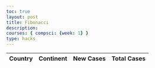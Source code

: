```yaml
---
toc: true
layout: post
title: Fibonacci
description: 
courses: { compsci: {week: 1} }
type: hacks
---
```

<head>
    <link rel="stylesheet" type="text/css" href="https://cdn.datatables.net/1.13.4/css/jquery.dataTables.min.css">
    <script type="text/javascript" language="javascript" src="https://code.jquery.com/jquery-3.6.0.min.js"></script>
    <script>var define = null;</script>
    <script type="text/javascript" language="javascript" src="https://cdn.datatables.net/1.13.4/js/jquery.dataTables.min.js"></script>
</head>
<body>
    <table id="covidTable" class="display" style="width:100%">
        <thead>
            <tr>
                <th>Country</th>
                <th>Continent</th>
                <th>New Cases</th>
                <th>Total Cases</th>
            </tr>
        </thead>
        <tbody>
        </tbody>
    </table>
    <script>
        const settings = {
            async: true,
            crossDomain: true,
            url: 'https://covid-193.p.rapidapi.com/statistics',
            method: 'GET',
            headers: {
                'X-RapidAPI-Key': '1748ee8916mshe4a05c6edb7af0ap1399f4jsn23f82b0ddfa3',
                'X-RapidAPI-Host': 'covid-193.p.rapidapi.com'
            }
        };
        $.ajax(settings).done(function (response) {
            console.log(response);
            if (response && response.response && response.response.length > 0) {
                const data = response.response;
                // Extract and shuffle the array of countries using vanilla JavaScript
                const shuffledData = data.slice().sort(() => Math.random() - 0.5);
                const table = $('#covidTable').DataTable({
                    columns: [
                        { data: 'country' },
                        { data: 'continent' },
                        { data: 'cases.new' },
                        { data: 'cases.total' },
                    ]
                });
                // Add the shuffled data to the DataTable
                table.rows.add(shuffledData).draw();
            }
        });
    </script>
</body>
